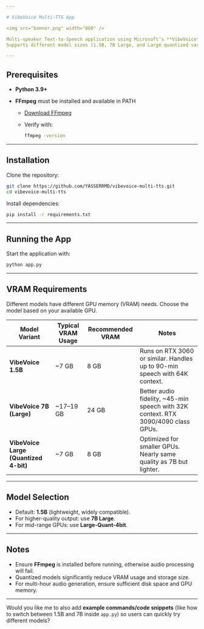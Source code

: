 ```yaml
---

# VibeVoice Multi-TTS App

<img src="banner.png" width="800" />

Multi-speaker Text-to-Speech application using Microsoft’s **VibeVoice** models.
Supports different model sizes (1.5B, 7B Large, and Large quantized variants).

---
```


## Prerequisites

* **Python 3.9+**
* **FFmpeg** must be installed and available in PATH

  * [Download FFmpeg](https://ffmpeg.org/download.html)
  * Verify with:

    ```bash
    ffmpeg -version
    ```

---

## Installation

Clone the repository:

```bash
git clone https://github.com/YASSERRMD/vibevoice-multi-tts.git
cd vibevoice-multi-tts
```

Install dependencies:

```bash
pip install -r requirements.txt
```

---

## Running the App

Start the application with:

```bash
python app.py
```

---

## VRAM Requirements

Different models have different GPU memory (VRAM) needs.
Choose the model based on your available GPU.

| Model Variant                         | Typical VRAM Usage | Recommended VRAM | Notes                                                                              |
| ------------------------------------- | ------------------ | ---------------- | ---------------------------------------------------------------------------------- |
| **VibeVoice 1.5B**                    | \~7 GB             | 8 GB             | Runs on RTX 3060 or similar. Handles up to 90-min speech with 64K context.         |
| **VibeVoice 7B (Large)**              | \~17–19 GB         | 24 GB            | Better audio fidelity, \~45-min speech with 32K context. RTX 3090/4090 class GPUs. |
| **VibeVoice Large (Quantized 4-bit)** | \~7 GB             | 8 GB             | Optimized for smaller GPUs. Nearly same quality as 7B but lighter.                 |

---

## Model Selection

* Default: **1.5B** (lightweight, widely compatible).
* For higher-quality output: use **7B Large**.
* For mid-range GPUs: use **Large-Quant-4bit**.

---

## Notes

* Ensure **FFmpeg** is installed before running, otherwise audio processing will fail.
* Quantized models significantly reduce VRAM usage and storage size.
* For multi-hour audio generation, ensure sufficient disk space and GPU memory.

---

Would you like me to also add **example commands/code snippets** (like how to switch between 1.5B and 7B inside `app.py`) so users can quickly try different models?
